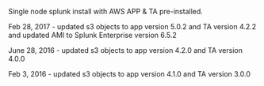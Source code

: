 Single node splunk install with AWS APP & TA pre-installed.  

Feb 28, 2017  - updated s3 objects to app version 5.0.2 and TA version 4.2.2 and updated AMI to Splunk Enterprise version 6.5.2

June 28, 2016 - updated s3 objects to app version 4.2.0 and TA version 4.0.0

Feb 3, 2016   - updated s3 objects to app version 4.1.0 and TA version 3.0.0